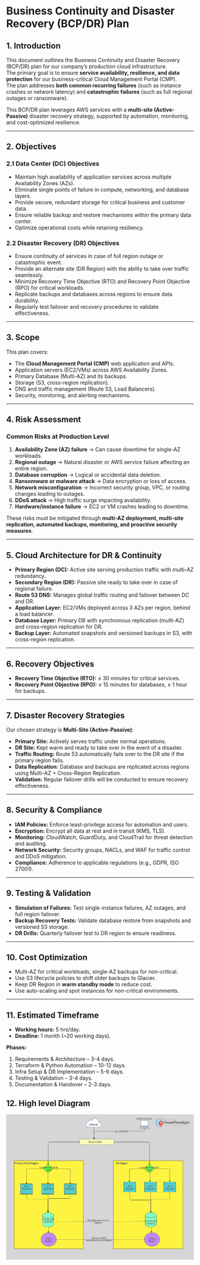# Business Continuity and Disaster Recovery (BCP/DR) Plan

## 1. Introduction
This document outlines the Business Continuity and Disaster Recovery (BCP/DR) plan for our company’s production cloud infrastructure.  
The primary goal is to ensure **service availability, resilience, and data protection** for our business-critical Cloud Management Portal (CMP).  
The plan addresses **both common recurring failures** (such as instance crashes or network latency) and **catastrophic failures** (such as full regional outages or ransomware).  

This BCP/DR plan leverages AWS services with a **multi-site (Active-Passive)** disaster recovery strategy, supported by automation, monitoring, and cost-optimized resilience.  

---

## 2. Objectives

### 2.1 Data Center (DC) Objectives
- Maintain high availability of application services across multiple Availability Zones (AZs).  
- Eliminate single points of failure in compute, networking, and database layers.  
- Provide secure, redundant storage for critical business and customer data.  
- Ensure reliable backup and restore mechanisms within the primary data center.  
- Optimize operational costs while retaining resiliency.  

### 2.2 Disaster Recovery (DR) Objectives
- Ensure continuity of services in case of full region outage or catastrophic event.  
- Provide an alternate site (DR Region) with the ability to take over traffic seamlessly.  
- Minimize Recovery Time Objective (RTO) and Recovery Point Objective (RPO) for critical workloads.  
- Replicate backups and databases across regions to ensure data durability.  
- Regularly test failover and recovery procedures to validate effectiveness.  

---

## 3. Scope
This plan covers:  
- The **Cloud Management Portal (CMP)** web application and APIs.  
- Application servers (EC2/VMs) across AWS Availability Zones.  
- Primary Database (Multi-AZ) and its backups.  
- Storage (S3, cross-region replication).  
- DNS and traffic management (Route 53, Load Balancers).  
- Security, monitoring, and alerting mechanisms.  

---

## 4. Risk Assessment

### Common Risks at Production Level
1. **Availability Zone (AZ) failure** → Can cause downtime for single-AZ workloads.  
2. **Regional outage** → Natural disaster or AWS service failure affecting an entire region.  
3. **Database corruption** → Logical or accidental data deletion.  
4. **Ransomware or malware attack** → Data encryption or loss of access.  
5. **Network misconfiguration** → Incorrect security group, VPC, or routing changes leading to outages.  
6. **DDoS attack** → High traffic surge impacting availability.  
7. **Hardware/instance failure** → EC2 or VM crashes leading to downtime.  

These risks must be mitigated through **multi-AZ deployment, multi-site replication, automated backups, monitoring, and proactive security measures**.  

---

## 5. Cloud Architecture for DR & Continuity
- **Primary Region (DC):** Active site serving production traffic with multi-AZ redundancy.  
- **Secondary Region (DR):** Passive site ready to take over in case of regional failure.  
- **Route 53 DNS:** Manages global traffic routing and failover between DC and DR.  
- **Application Layer:** EC2/VMs deployed across 3 AZs per region, behind a load balancer.  
- **Database Layer:** Primary DB with synchronous replication (multi-AZ) and cross-region replication for DR.  
- **Backup Layer:** Automated snapshots and versioned backups in S3, with cross-region replication.  

---

## 6. Recovery Objectives
- **Recovery Time Objective (RTO):** ≤ 30 minutes for critical services.  
- **Recovery Point Objective (RPO):** ≤ 15 minutes for databases, ≤ 1 hour for backups.  

---

## 7. Disaster Recovery Strategies
Our chosen strategy is **Multi-Site (Active-Passive)**:  
- **Primary Site:** Actively serves traffic under normal operations.  
- **DR Site:** Kept warm and ready to take over in the event of a disaster.  
- **Traffic Routing:** Route 53 automatically fails over to the DR site if the primary region fails.  
- **Data Replication:** Database and backups are replicated across regions using Multi-AZ + Cross-Region Replication.  
- **Validation:** Regular failover drills will be conducted to ensure recovery effectiveness.  

---

## 8. Security & Compliance
- **IAM Policies:** Enforce least-privilege access for automation and users.  
- **Encryption:** Encrypt all data at rest and in transit (KMS, TLS).  
- **Monitoring:** CloudWatch, GuardDuty, and CloudTrail for threat detection and auditing.  
- **Network Security:** Security groups, NACLs, and WAF for traffic control and DDoS mitigation.  
- **Compliance:** Adherence to applicable regulations (e.g., GDPR, ISO 27001).  

---

## 9. Testing & Validation
- **Simulation of Failures:** Test single-instance failures, AZ outages, and full region failover.  
- **Backup Recovery Tests:** Validate database restore from snapshots and versioned S3 storage.  
- **DR Drills:** Quarterly failover test to DR region to ensure readiness.  

---


## 10. Cost Optimization
- Multi-AZ for critical workloads, single-AZ backups for non-critical.  
- Use S3 lifecycle policies to shift older backups to Glacier.  
- Keep DR Region in **warm standby mode** to reduce cost.  
- Use auto-scaling and spot instances for non-critical environments.  

---

## 11. Estimated Timeframe
- **Working hours:** 5 hrs/day.  
- **Deadline:** 1 month (~20 working days).  

**Phases:**  
1. Requirements & Architecture – 3-4 days.  
2. Terraform & Python Automation – 10-12 days.  
3. Infra Setup & DR Implementation – 5-6 days.  
4. Testing & Validation – 3-4 days.  
5. Documentation & Handover – 2-3 days.

## 12. High level Diagram
![Diagram](2025_10_03_0ff_Kleki(1).png)

